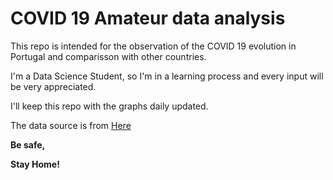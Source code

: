 # COVID 19 Amateur data analysis

This repo is intended for the observation of the COVID 19 evolution in Portugal and comparisson with other countries.

I'm a Data Science Student, so I'm in a learning process and every input will be very appreciated.

I'll keep this repo with the graphs daily updated.

The data source is from [Here](https://www.ecdc.europa.eu/en/publications-data/download-todays-data-geographic-distribution-covid-19-cases-worldwide)



__Be safe,__

__Stay Home!__